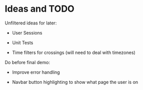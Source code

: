 # Ideas and TODO

Unfiltered ideas for later:

- User Sessions

- Unit Tests

- Time filters for crossings (will need to deal with timezones)

Do before final demo:

- Improve error handling

- Navbar button highlighting to show what page the user is on
